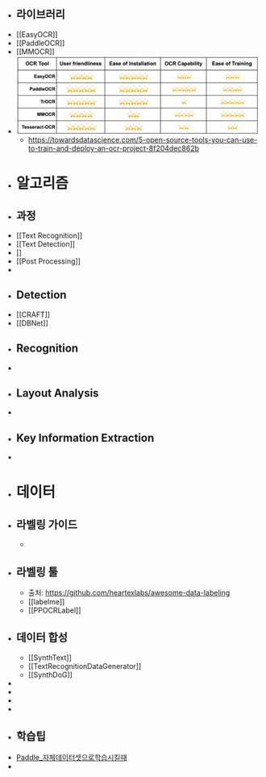 - ## 라이브러리
- [[EasyOCR]]
- [[PaddleOCR]]
- [[MMOCR]]
- ![image.png](../assets/image_1669340230428_0.png)
	- https://towardsdatascience.com/5-open-source-tools-you-can-use-to-train-and-deploy-an-ocr-project-8f204dec862b
- # 알고리즘
- ## 과정
- [[Text Recognition]]
- [[Text Detection]]
- []
- [[Post Processing]]
-
- ## Detection
- [[CRAFT]]
- [[DBNet]]
- ## Recognition
-
- ## Layout Analysis
-
- ## Key Information Extraction
-
- # 데이터
- ## 라벨링 가이드
	-
- ## 라벨링 툴
	- 출처: https://github.com/heartexlabs/awesome-data-labeling
	- [[labelme]]
	- [[PPOCRLabel]]
- ## 데이터 합성
	- [[SynthText]]
	- [[TextRecognitionDataGenerator]]
	- [[SynthDoG]]
-
-
-
-
- ## 학습팁
- [Paddle_자체데이터셋으로학습시킬때](https://github.com/PaddlePaddle/PaddleOCR/blob/release/2.6/doc/doc_en/training_en.md#33-build-your-own-dataset)
-